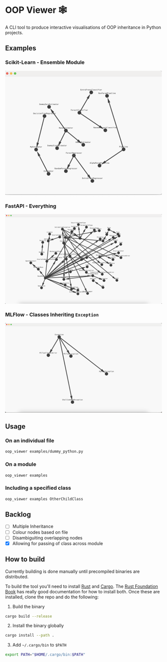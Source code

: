 # OOP Viewer :spider_web:

A CLI tool to produce interactive visualisations of OOP inheritance in Python projects.

## Examples

### Scikit-Learn - Ensemble Module
![scikit-learn-ensemble](docs/scikit-learn-ensemble.png)

### FastAPI - Everything
![fastapi](docs/fastapi.png)

### MLFlow - Classes Inheriting `Exception`
![mlflow-exception](docs/mlflow-exceptions.png)

## Usage

### On an individual file

```bash
oop_viewer examples/dummy_python.py
```

### On a module

```bash
oop_viewer examples
```

### Including a specified class

```bash
oop_viewer examples OtherChildClass
```

## Backlog
- [ ] Multiple Inheritance
- [ ] Colour nodes based on file
- [ ] Disambiguiting overlapping nodes
- [X] Allowing for passing of class across module

## How to build

Currently building is done manually until precompiled binaries are distributed.

To build the tool you'll need to install [Rust](https://github.com/rust-lang/rust) and [Cargo](https://github.com/rust-lang/cargo). The [Rust Foundation Book](https://doc.rust-lang.org/book/ch01-01-installation.html) has really good documentation for how to install both. Once these are installed, clone the repo and do the following:

1. Build the binary
```bash
cargo build --release
```

2. Install the binary globally
```bash
cargo install --path .
```

3. Add `~/.cargo/bin` to `$PATH`
```bash
export PATH="$HOME/.cargo/bin:$PATH"
```
